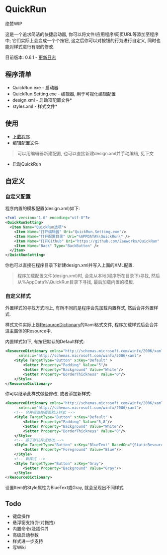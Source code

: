 # QuickRun
绝赞WIP

这是一个追求简洁的快捷启动器, 你可以将文件/应用程序/网页URL等添加至程序中; 它们实际上会变成一个个按钮, 这之后你可以对按钮的行为进行自定义, 同时也能对样式进行有限的修改.

目前版本: 0.6.1 - [更新日志](ChangeLog.md)

## 程序清单
- QuickRun.exe - 启动器
- QuickRun.Setting.exe - 编辑器, 用于可视化编辑配置
- design.xml - 启动项配置文件*
- styles.xml - 样式文件*

## 使用
- [下载程序](https://github.com/Zaeworks/QuickRun/releases)
- 编辑配置文件
> 可以用编辑器新建配置, 也可以直接新建design.xml并手动编辑, 见下文
- 启动QuickRun

## 自定义
### 自定义配置
程序内置的模板配置(design.xml)如下:
```xml
<?xml version="1.0" encoding="utf-8"?>
<QuickRunSetting>
  <Item Name="QuickRun选项">
    <Item Name="打开编辑器" Uri="QuickRun.Setting.exe"/>
    <Item Name="打开配置目录" Uri="%APPDATA%\QuickRun\" />
    <Item Name="打开Github" Uri="https://github.com/Zaeworks/QuickRun" />
    <Item Name="Back" Type="BackButton" />
  </Item>
</QuickRunSetting>
```
你也可以直接在程序目录下新建design.xml并写入上面的XML配置.

> 程序加载配置文件(design.xml)时, 会先从本地(程序所在目录下)寻找, 然后从%AppData%\QuickRun目录下寻找, 最后加载内置的模板.

### 自定义样式
外置样式的寻找方式同上, 有所不同的是程序会先加载内置样式, 然后合并外置样式.

样式文件实际上是[ResourceDictionary](https://docs.microsoft.com/en-us/dotnet/api/system.windows.resourcedictionary)的Xaml格式文件,
程序加载样式后会合并进主窗体的Resource中.

内置样式如下, 有按钮默认的Default样式:
```xml
<ResourceDictionary xmlns="http://schemas.microsoft.com/winfx/2006/xaml/presentation" 
      xmlns:x="http://schemas.microsoft.com/winfx/2006/xaml">
    <Style TargetType="Button" x:Key="Default" >
        <Setter Property="Padding" Value="5"/>
        <Setter Property="Background" Value="White"/>
        <Setter Property="BorderThickness" Value="0"/>
    </Style>
</ResourceDictionary>
```

你可以继承此样式做些修改, 或者添加新样式:
```xml
<ResourceDictionary xmlns="http://schemas.microsoft.com/winfx/2006/xaml/presentation" 
      xmlns:x="http://schemas.microsoft.com/winfx/2006/xaml">
    <!-- 合并后直接覆盖默认样式 -->
    <Style TargetType="Button" x:Key="Default" >
        <Setter Property="Padding" Value="5,8"/>
        <Setter Property="Background" Value="White"/>
        <Setter Property="BorderThickness" Value="0"/>
    </Style>
    <!-- 基于默认样式修改 -->
    <Style TargetType="Button" x:Key="BlueText" BasedOn="{StaticResource Default}">
        <Setter Property="Foreground" Value="Blue"/>
    </Style>
    <!-- 新样式 -->
    <Style TargetType="Button" x:Key="Gray">
        <Setter Property="Background" Value="Gray"/>
    </Style>
</ResourceDictionary>
```
设置Item的Style属性为BlueText或Gray, 就会呈现出不同样式

## Todo
- 键盘操作
- 悬浮窗支持(针对拖拽)
- 内置命令(及插件?)
- 高级启动参数
- 样式进一步支持
- 写Wiki
